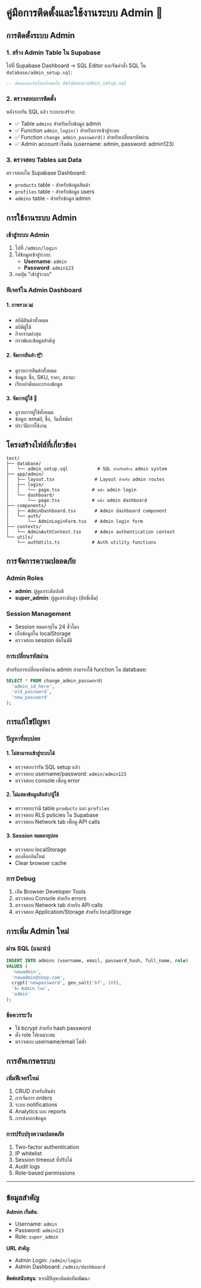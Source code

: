# คู่มือการติดตั้งและใช้งานระบบ Admin 🔐

## การติดตั้งระบบ Admin

### 1. สร้าง Admin Table ใน Supabase

ไปที่ Supabase Dashboard → SQL Editor และรันคำสั่ง SQL ใน `database/admin_setup.sql`:

```sql
-- คัดลอกและรันโค้ดทั้งหมดใน database/admin_setup.sql
```

### 2. ตรวจสอบการติดตั้ง

หลังจากรัน SQL แล้ว ระบบจะสร้าง:
- ✅ Table `admins` สำหรับเก็บข้อมูล admin
- ✅ Function `admin_login()` สำหรับการเข้าสู่ระบบ
- ✅ Function `change_admin_password()` สำหรับเปลี่ยนรหัสผ่าน
- ✅ Admin account เริ่มต้น (username: admin, password: admin123)

### 3. ตรวจสอบ Tables และ Data

ตรวจสอบใน Supabase Dashboard:
- `products` table - สำหรับข้อมูลสินค้า
- `profiles` table - สำหรับข้อมูล users
- `admins` table - สำหรับข้อมูล admin

## การใช้งานระบบ Admin

### เข้าสู่ระบบ Admin

1. ไปที่ `/admin/login`
2. ใส่ข้อมูลเข้าสู่ระบบ:
   - **Username**: `admin`
   - **Password**: `admin123`
3. กดปุ่ม "เข้าสู่ระบบ"

### ฟีเจอร์ใน Admin Dashboard

#### 1. **ภาพรวม** 📊
- สถิติสินค้าทั้งหมด
- สถิติผู้ใช้
- กิจกรรมล่าสุด
- กราฟและข้อมูลสำคัญ

#### 2. **จัดการสินค้า** 📦
- ดูรายการสินค้าทั้งหมด
- ข้อมูล: ชื่อ, SKU, ราคา, สถานะ
- เรียงลำดับและกรองข้อมูล

#### 3. **จัดการผู้ใช้** 👥
- ดูรายการผู้ใช้ทั้งหมด
- ข้อมูล: email, ชื่อ, วันที่สมัคร
- ประวัติการใช้งาน

## โครงสร้างไฟล์ที่เกี่ยวข้อง

```
test/
├── database/
│   └── admin_setup.sql           # SQL สำหรับสร้าง admin system
├── app/admin/
│   ├── layout.tsx               # Layout สำหรับ admin routes
│   ├── login/
│   │   └── page.tsx            # หน้า admin login
│   └── dashboard/
│       └── page.tsx            # หน้า admin dashboard
├── components/
│   ├── AdminDashboard.tsx       # Admin dashboard component
│   └── auth/
│       └── AdminLoginForm.tsx   # Admin login form
├── contexts/
│   └── AdminAuthContext.tsx     # Admin authentication context
└── utils/
    └── authUtils.ts            # Auth utility functions
```

## การจัดการความปลอดภัย

### Admin Roles
- **admin**: ผู้ดูแลระดับปกติ
- **super_admin**: ผู้ดูแลระดับสูง (สิทธิ์เต็ม)

### Session Management
- Session หมดอายุใน 24 ชั่วโมง
- เก็บข้อมูลใน localStorage
- ตรวจสอบ session อัตโนมัติ

### การเปลี่ยนรหัสผ่าน

สำหรับการเปลี่ยนรหัสผ่าน admin สามารถใช้ function ใน database:

```sql
SELECT * FROM change_admin_password(
  'admin_id_here',
  'old_password',
  'new_password'
);
```

## การแก้ไขปัญหา

### ปัญหาที่พบบ่อย

#### 1. ไม่สามารถเข้าสู่ระบบได้
- ตรวจสอบว่ารัน SQL setup แล้ว
- ตรวจสอบ username/password: `admin/admin123`
- ตรวจสอบ console เพื่อดู error

#### 2. ไม่แสดงข้อมูลสินค้า/ผู้ใช้
- ตรวจสอบว่ามี table `products` และ `profiles`
- ตรวจสอบ RLS policies ใน Supabase
- ตรวจสอบ Network tab เพื่อดู API calls

#### 3. Session หมดอายุบ่อย
- ตรวจสอบ localStorage
- ลองล็อกอินใหม่
- Clear browser cache

### การ Debug

1. เปิด Browser Developer Tools
2. ตรวจสอบ Console สำหรับ errors
3. ตรวจสอบ Network tab สำหรับ API calls
4. ตรวจสอบ Application/Storage สำหรับ localStorage

## การเพิ่ม Admin ใหม่

### ผ่าน SQL (แนะนำ)

```sql
INSERT INTO admins (username, email, password_hash, full_name, role) 
VALUES (
  'newadmin', 
  'newadmin@shop.com',
  crypt('newpassword', gen_salt('bf', 10)),
  'ชื่อ Admin ใหม่',
  'admin'
);
```

### ข้อควรระวัง
- ใช้ bcrypt สำหรับ hash password
- ตั้ง role ให้เหมาะสม
- ตรวจสอบ username/email ไม่ซ้ำ

## การอัพเกรดระบบ

### เพิ่มฟีเจอร์ใหม่
1. CRUD สำหรับสินค้า
2. การจัดการ orders
3. ระบบ notifications
4. Analytics และ reports
5. การส่งออกข้อมูล

### การปรับปรุงความปลอดภัย
1. Two-factor authentication
2. IP whitelist
3. Session timeout ที่ปรับได้
4. Audit logs
5. Role-based permissions

---

## ข้อมูลสำคัญ

**Admin เริ่มต้น**:
- Username: `admin`
- Password: `admin123`
- Role: `super_admin`

**URL สำคัญ**:
- Admin Login: `/admin/login`
- Admin Dashboard: `/admin/dashboard`

**ติดต่อสนับสนุน**: หากมีปัญหาติดต่อทีมพัฒนา